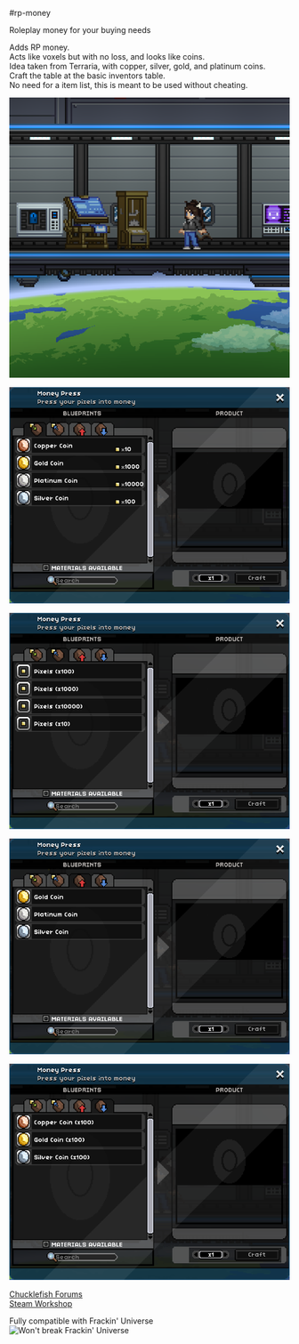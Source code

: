 #rp-money

Roleplay money for your buying needs

Adds RP money.   
Acts like voxels but with no loss, and looks like coins.   
Idea taken from Terraria, with copper, silver, gold, and platinum coins.   
Craft the table at the basic inventors table.   
No need for a item list, this is meant to be used without cheating.   

![Screenshot of the Money Press](https://raw.githubusercontent.com/thakyZ/rp-money/media/image0.png)

![Screenshot of the pixels to coin tab](https://raw.githubusercontent.com/thakyZ/rp-money/media/image1.png)

![Screenshot of the coin to pixels tab](https://raw.githubusercontent.com/thakyZ/rp-money/media/image2.png)

![Screenshot of the coin larger exchange tab](https://raw.githubusercontent.com/thakyZ/rp-money/media/image3.png)

![Screenshot of the coin smaller exchange tab](https://raw.githubusercontent.com/thakyZ/rp-money/media/image4.png)

[Chucklefish Forums](https://community.playstarbound.com/resources/rp-money.5376)   
[Steam Workshop](https://steamcommunity.com/sharedfiles/filedetails/?id=1411945486)

Fully compatible with Frackin' Universe   
![Won't break Frackin' Universe](https://i.imgur.com/1TfuM5F.png)
